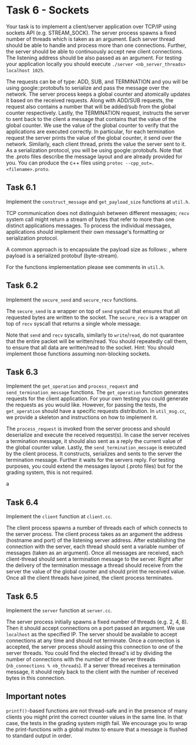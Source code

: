 # Task 6 - Sockets

Your task is to implement a client/server application over TCP/IP using sockets API (e.g. STREAM_SOCK).
The server process spawns a fixed number of threads which is taken as an argument. 
Each server thread should be able to handle and process more than one connections. Further, the server should be able to continuously accept new client connections. The listening address
should be also passed as an argument. For testing your application locally you should execute ``./server <nb_server_threads> localhost 1025``.

The requests can be of type: ADD, SUB, and TERMINATION and you will be using google::protobufs to serialize and pass the message over the network. 
The server process keeps a global counter and atomically updates it based on the received requests.
Along with ADD/SUB requests, the request also contains a number that will
be added/sub from the global counter respectively.
Lastly, the TERMINATION request, instructs the server to sent back to the client a message that contains that the value of the global counter.
We use the value of the global counter to verify that the applications are executed correctly. In particular, for each termination request the server prints the value of the global counter, it send over
the network. Similarly, each client thread, prints the value the server sent to it. 
As a serialization protocol, you will be using google::protobufs. Note that the .proto files describe the message layout and are already provided for you. You can produce the c++ files using
``protoc --cpp_out=. <filename>.proto``.


## Task 6.1
Implement the ``construct_message`` and ``get_payload_size`` functions at ``util.h``.

TCP communication does not distinguish between different messages; ``recv`` system call might return a stream of bytes that refer to more than one distinct applications messages.
To process the individual messages, applications should implement their own message's formatting or serialization protocol. 

A common approach is to encapsulate the payload size as follows: <size> <payload>, where payload is a serialized protobuf (byte-stream).

For the functions implementation please see comments in ``util.h``.



## Task 6.2

Implement the ``secure_send`` and ``secure_recv`` functions. 

The ``secure_send`` is a wrapper on top of ``send`` syscall that ensures that all requested bytes are written to the socket.
The ``secure_recv`` is a wrapper on top of ``recv`` syscall that returns a single whole message.

Note that ``send`` and ``recv`` syscalls, similarly to ``write``/``read``,  do not quarantee that the entire packet will be written/read. You should repeatedly call them, to ensure that all data are written/read to the socket.
Hint: You should implement those functions assuming non-blocking sockets.


## Task 6.3

Implement the ``get_operation`` and ``process_request`` and ``send_termination_message`` functions.
The ``get_operation`` function generates requests for the client application. For your own testing you could generate the requests as you would like. 
However, for passing the tests, the ``get_operation`` should have a specific requests distribution. In ``util_msg.cc``, we provide a skeleton and instructions on how to implement it.


The ``process_request`` is invoked from the server process and should deserialize and execute the received request(s). In case the server receives a termination message, it should also sent as a reply the current value of the global counter value.
Lastly, the ``send_termination_message`` is executed by the client process. It constructs, serializes and sents to the server the termination message. Further it waits for the servers reply. For testing purposes, you could extend the messages layout (.proto files) but for the grading system, this is not required.

a
## Task 6.4

Implement the ``client`` function at ``client.cc``. 

The client process spawns a number of threads each of which
connects to the server process. The client process takes as an argument the address (hostname and port) of the listening server address. 
After establishing the connection with the server, each thread should sent a variable number of messages (taken as an argument).
Once all messages are received, each client-thread should sent a termination message to the server. Right after the delivery of the termination message
a thread should receive from the server the value of the global counter and should print the received value. Once all the client threads have joined, the client process terminates.


## Task 6.5

Implement the `server` function at `server.cc`.

The server process initially spawns a fixed number of threads (e.g. 2, 4, 8). Then it should accept connections on a port passed an argument. We use ``localhost`` as the specified IP.
The server should be available to 
accept connections at any time and should not terminate. Once a connection is accepted, the server process should assing this connection to one of the server threads. You could find the 
elected thread's id by dividing the number of connections with the number of the server threads (``nb_connections % nb_threads``). 
If a server thread receives a termination message, it should reply back to the client with the number of
received bytes in this connection.


## Important notes
``printf()``-based functions are not thread-safe and in the presence of many clients you might print the correct counter values in the same line. In that case, the tests in the grading system migth fail.
We encourage you to wrap the print-functions with a global mutex to ensure that a message is flushed to standard output in order.
